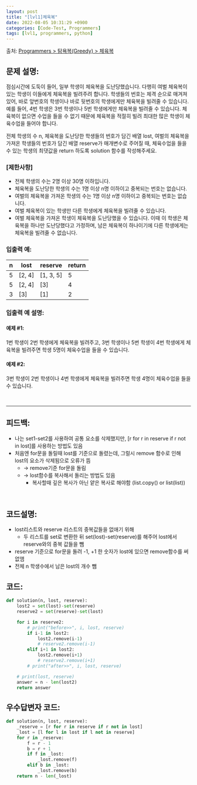 ```yaml
---
layout: post
title: "[lvl1]체육복"
date: 2022-08-05 10:31:29 +0900
categories: [Code-Test, Programmers]
tags: [lvl1, programmers, python]
---
```


출처: [Programmers > 탐욕복(Greedy) > 체육복](https://school.programmers.co.kr/learn/courses/30/lessons/42862)

## 문제 설명:

점심시간에 도둑이 들어, 일부 학생이 체육복을 도난당했습니다. 다행히 여벌 체육복이 있는 학생이 이들에게 체육복을 빌려주려 합니다. 학생들의 번호는 체격 순으로 매겨져 있어, 바로 앞번호의 학생이나 바로 뒷번호의 학생에게만 체육복을 빌려줄 수 있습니다. 예를 들어, 4번 학생은 3번 학생이나 5번 학생에게만 체육복을 빌려줄 수 있습니다. 체육복이 없으면 수업을 들을 수 없기 때문에 체육복을 적절히 빌려 최대한 많은 학생이 체육수업을 들어야 합니다.

전체 학생의 수 n, 체육복을 도난당한 학생들의 번호가 담긴 배열 lost, 여벌의 체육복을 가져온 학생들의 번호가 담긴 배열 reserve가 매개변수로 주어질 때, 체육수업을 들을 수 있는 학생의 최댓값을 return 하도록 solution 함수를 작성해주세요.

### [제한사항]
* 전체 학생의 수는 2명 이상 30명 이하입니다.
* 체육복을 도난당한 학생의 수는 1명 이상 n명 이하이고 중복되는 번호는 없습니다.
* 여벌의 체육복을 가져온 학생의 수는 1명 이상 n명 이하이고 중복되는 번호는 없습니다.
* 여벌 체육복이 있는 학생만 다른 학생에게 체육복을 빌려줄 수 있습니다.
* 여벌 체육복을 가져온 학생이 체육복을 도난당했을 수 있습니다. 이때 이 학생은 체육복을 하나만 도난당했다고 가정하며, 남은 체육복이 하나이기에 다른 학생에게는 체육복을 빌려줄 수 없습니다.

### 입출력 예:

| n 	| lost   	| reserve   	| return 	|
|---	|--------	|-----------	|--------	|
| 5 	| [2, 4] 	| [1, 3, 5] 	| 5      	|
| 5 	| [2, 4] 	| [3]       	| 4      	|
| 3 	| [3]    	| [1]       	| 2      	|

### 입출력 예 설명:
#### 예제 #1:
1번 학생이 2번 학생에게 체육복을 빌려주고, 3번 학생이나 5번 학생이 4번 학생에게 체육복을 빌려주면 학생 5명이 체육수업을 들을 수 있습니다.

#### 예제 #2:
3번 학생이 2번 학생이나 4번 학생에게 체육복을 빌려주면 학생 4명이 체육수업을 들을 수 있습니다.

<br>

<hr>

## 피드백: 
* 나는 set1-set2를 사용하여 공통 요소를 삭제했지만, [r for r in reserve if r not in lost]를 사용하는 방법도 있음
* 처음엔 for문을 돌릴때 lost를 기준으로 돌렸는데, 그럴시 remove 함수로 인해 lost의 요소가 삭제됨으로 오류가 뜸
	* -> remove기준 for문을 돌림 
	* -> lost함수를 복사해서 돌리는 방법도 있음
		* 복사할때 깊은 복사가 아닌 얕은 복사로 해야함 (list.copy() or list(list))


<br>

## 코드설명:
* lost리스트와 reserve 리스트의 중복값들을 없애기 위해
	* 두 리스트를 set로 변환한 뒤 set(lost)-set(reserve)를 해주어 lost에서 reserve와의 중복 값들을 뺌	 
* reserve 기준으로 for문을 돌려 -1, +1 한 숫자가 lost에 있으면 remove함수를 써 없앰
*  전체 n 학생수에서 남은 lost의 개수 뺌

## 코드:

```python
def solution(n, lost, reserve):
    lost2 = set(lost)-set(reserve)
    reserve2 = set(reserve)-set(lost)

    for i in reserve2:
        # print("before>>", i, lost, reserve)
        if i-1 in lost2:
            lost2.remove(i-1)
            # reserve2.remove(i-1)
        elif i+1 in lost2:
            lost2.remove(i+1)
            # reserve2.remove(i+1)
        # print("after>>", i, lost, reserve)

    # print(lost, reserve)
    answer = n - len(lost2)
    return answer
```

## 우수답변자 코드:

```python
def solution(n, lost, reserve):
    _reserve = [r for r in reserve if r not in lost]
    _lost = [l for l in lost if l not in reserve]
    for r in _reserve:
        f = r - 1
        b = r + 1
        if f in _lost:
            _lost.remove(f)
        elif b in _lost:
            _lost.remove(b)
    return n - len(_lost)

```